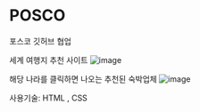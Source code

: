 # POSCO
포스코 깃허브 협업

세계 여행지 추천 사이트
![image](https://user-images.githubusercontent.com/50470748/187084351-15948e44-9964-4702-883b-0de2ca9de33d.png)


해당 나라를 클릭하면 나오는 추천된 숙박업체
![image](https://user-images.githubusercontent.com/50470748/187084396-c14e2262-d31b-4e72-8bf4-3cf175e4935c.png)


사용기술: HTML , CSS 

